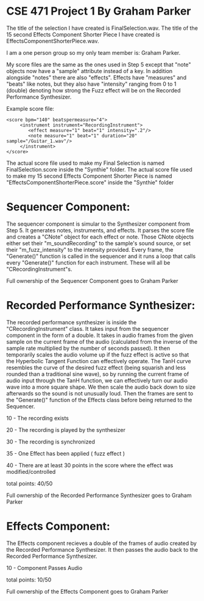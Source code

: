# CSE 471 Project 1 By Graham Parker
The title of the selection I have created is FinalSelection.wav.
The title of the 15 second Effects Component Shorter Piece I have created is EffectsComponentShorterPiece.wav.

I am a one person group so my only team member is: Graham Parker.

My score files are the same as the ones used in Step 5 except that "note" objects now have a "sample" attribute instead of a key. In addition alongside "notes" there are also "effects". Effects have "measures" and "beats" like notes, but they also have "intensity" ranging from 0 to 1 (double) denoting how strong the Fuzz effect will be on the Recorded Performance Synthesizer. 

Example score file:
```
<score bpm="140" beatspermeasure="4">
     <instrument instrument="RecordingInstrument">
        <effect measure="1" beat="1" intensity=".2"/>
        <note measure="1" beat="1" duration="20" sample="/Guitar_1.wav"/>
     </instrument>
</score>
```
 
The actual score file used to make my Final Selection is named FinalSelection.score inside the "Synthie" folder.
The actual score file used to make my 15 second Effects Component Shorter Piece is named "EffectsComponentShorterPiece.score" inside the "Synthie" folder

# Sequencer Component:
The sequencer component is simular to the Synthesizer component from Step 5. It generates notes, instruments, and effects. It parses the score file and creates a "CNote" object for each effect or note. Those CNote objects either set their "m_soundRecording" to the sample's sound source, or set their "m_fuzz_intensity" to the intensity provided. Every frame, the "Generate()" function is called in the sequencer and it runs a loop that calls every "Generate()" function for each instrument. These will all be "CRecordingInstrument"s. 

Full ownership of the Sequencer Component goes to Graham Parker

# Recorded Performance Synthesizer:
The recorded performance synthesizer is inside the "CRecordingInstrument" class. It takes input from the sequencer component in the form of a double. It takes in audio frames from the given sample on the current frame of the audio (calculated from the inverse of the sample rate multiplied by the number of seconds passed). It then temporarily scales the audio volume up if the fuzz effect is active so that the Hyperbolic Tangent Function can effectively operate. The TanH curve resembles the curve of the desired fuzz effect (being squarish and less rounded than a traditional sine wave), so by running the current frame of audio input through the TanH function, we can effectively turn our audio wave into a more square shape. We then scale the audio back down to size afterwards so the sound is not unusually loud. Then the frames are sent to the "Generate()" function of the Effects class before being returned to the Sequencer.

10 - The recording exists

20 - The recording is played by the synthesizer

30 - The recording is synchronized

35 - One Effect has been applied ( fuzz effect )

40 - There are at least 30 points in the score where the effect was modified/controlled

total points: 40/50

Full ownership of the Recorded Performance Synthesizer goes to Graham Parker

# Effects Component:
The Effects component recieves a double of the frames of audio created by the Recorded Performance Synthesizer. It then passes the audio back to the Recorded Performance Synthesizer.

10 - Component Passes Audio

total points: 10/50

Full ownership of the Effects Component goes to Graham Parker
